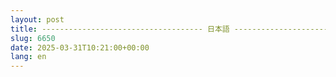```yaml
---
layout: post
title: ------------------------------------ 日本語 ------------------------------------
slug: 6650
date: 2025-03-31T10:21:00+00:00
lang: en
---
```


